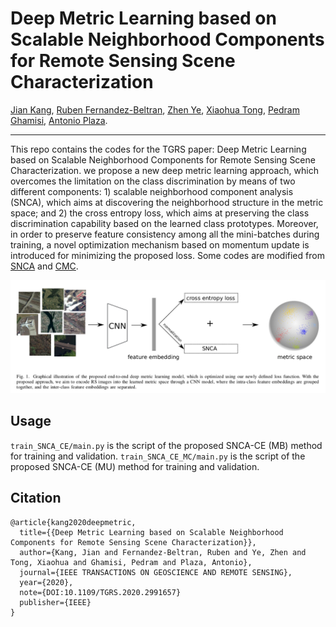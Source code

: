 
# Deep Metric Learning based on Scalable Neighborhood Components for Remote Sensing Scene Characterization

[Jian Kang](https://github.com/jiankang1991), [Ruben Fernandez-Beltran](https://scholar.google.es/citations?user=pdzJmcQAAAAJ&hl=es), [Zhen Ye](https://scholar.google.com/citations?user=wftJB7QAAAAJ&hl=en), [Xiaohua Tong](https://scholar.google.com/citations?user=Kxn4zKEAAAAJ&hl=en), [Pedram Ghamisi](http://pedram-ghamisi.com/), [Antonio Plaza](https://www.umbc.edu/rssipl/people/aplaza/).

---

This repo contains the codes for the TGRS paper: Deep Metric Learning based on Scalable Neighborhood Components for Remote Sensing Scene Characterization. we propose a new deep metric learning approach, which overcomes the limitation on the class discrimination by means of two different components: 1) scalable neighborhood component analysis (SNCA), which aims
at discovering the neighborhood structure in the metric space; and 2) the cross entropy loss, which aims at preserving the class discrimination capability based on the learned class prototypes. Moreover, in order to preserve feature consistency among all the mini-batches during training, a novel optimization mechanism based on momentum update is introduced for minimizing the proposed loss. Some codes are modified from [SNCA](https://github.com/microsoft/snca.pytorch) and [CMC](https://github.com/HobbitLong/CMC).

![alt text](./Selection_001.png)

## Usage
`train_SNCA_CE/main.py` is the script of the proposed SNCA-CE (MB) method for training and validation.
`train_SNCA_CE_MC/main.py` is the script of the proposed SNCA-CE (MU) method for training and validation.

## Citation

```
@article{kang2020deepmetric,
  title={{Deep Metric Learning based on Scalable Neighborhood Components for Remote Sensing Scene Characterization}},
  author={Kang, Jian and Fernandez-Beltran, Ruben and Ye, Zhen and Tong, Xiaohua and Ghamisi, Pedram and Plaza, Antonio},
  journal={IEEE TRANSACTIONS ON GEOSCIENCE AND REMOTE SENSING},
  year={2020},
  note={DOI:10.1109/TGRS.2020.2991657}
  publisher={IEEE}
}

```




